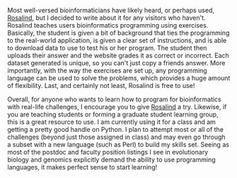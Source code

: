 Most well-versed bioinformaticians have likely heard, or perhaps used, [Rosalind](http://rosalind.info/), but I decided to write about it for any visitors who haven't. Rosalind teaches users bioinformatics programming using exercises. Basically, the student is given a bit of background that ties the programming to the real-world application, is given a clear set of instructions, and is able to download data to use to test his or her program. The student then uploads their answer and the website grades it as correct or incorrect. Each dataset generated is unique, so you can't just copy a friends answer. More importantly, with the way the exercises are set up, any programming language can be used to solve the problems, which provides a huge amount of flexibility. Last, and certainly not least, Rosalind is free to use!

Overall, for anyone who wants to learn how to program for bioinformatics with real-life challenges, I encourage you to give [Rosalind](http://rosalind.info/) a try. Likewise, if you are teaching students or forming a graduate student learning group, this is a great resource to use. I am currently using it for a class and am getting a pretty good handle on Python. I plan to attempt most or all of the challenges (beyond just those assigned in class) and may even go through a subset with a new language (such as Perl) to build my skills set. Seeing as most of the postdoc and faculty position listings I see in evolutionary biology and genomics explicitly demand the ability to use programming languages, it makes perfect sense to start learning!

